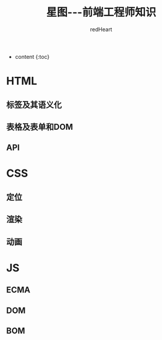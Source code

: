 ﻿---
layout: post
title:  "星图---前端工程师知识"
categories: Link
tags:  countdown Link
author: redHeart
---

* content
{:toc}






# HTML

## 标签及其语义化

## 表格及表单和DOM

## API

# CSS

## 定位

## 渲染

## 动画

# JS

## ECMA

## DOM

## BOM